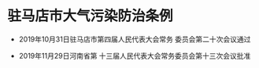 # 驻马店市大气污染防治条例

- 2019年10月31日驻马店市第四届人民代表大会常务
委员会第二十次会议通过

- 2019年11月29日河南省第
十三届人民代表大会常务委员会第十三次会议批准

<!-- INFO END -->